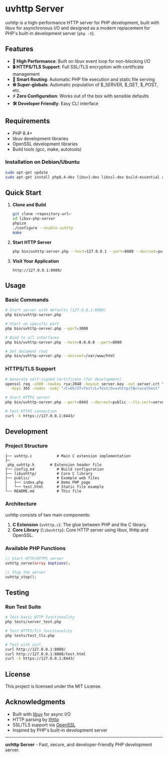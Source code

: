 # uvhttp Server

uvhttp is a high-performance HTTP server for PHP development, built with libuv for asynchronous I/O and designed as a modern replacement for PHP's built-in development server (`php -S`).

## Features

- **🚀 High Performance**: Built on libuv event loop for non-blocking I/O
- **🔒 HTTPS/TLS Support**: Full SSL/TLS encryption with certificate management
- **📁 Smart Routing**: Automatic PHP file execution and static file serving
- **🌐 Super-globals**: Automatic population of $_SERVER, $_GET, $_POST, etc.
- **⚡ Zero Configuration**: Works out of the box with sensible defaults
- **🛠 Developer Friendly**: Easy CLI interface

## Requirements

- PHP 8.4+
- libuv development libraries
- OpenSSL development libraries
- Build tools (gcc, make, autotools)

### Installation on Debian/Ubuntu

```bash
sudo apt-get update
sudo apt-get install php8.4-dev libuv1-dev libssl-dev build-essential autotools-dev
```

## Quick Start

1. **Clone and Build**
   ```bash
   git clone <repository-url>
   cd libuv-php-server
   phpize
   ./configure --enable-uvhttp
   make
   ```

2. **Start HTTP Server**
   ```bash
   php bin/uvhttp-server.php --host=127.0.0.1 --port=8080 --docroot=public
   ```

3. **Visit Your Application**
   ```
   http://127.0.0.1:8080/
   ```

## Usage

### Basic Commands

```bash
# Start server with defaults (127.0.0.1:8080)
php bin/uvhttp-server.php

# Start on specific port
php bin/uvhttp-server.php --port=3000

# Bind to all interfaces
php bin/uvhttp-server.php --host=0.0.0.0 --port=8080

# Set document root
php bin/uvhttp-server.php --docroot=/var/www/html
```

### HTTPS/TLS Support

```bash
# Generate self-signed certificate (for development)
openssl req -x509 -newkey rsa:2048 -keyout server.key -out server.crt \
  -days 365 -nodes -subj "/C=US/ST=Test/L=Test/O=uvhttp/CN=localhost"

# Start HTTPS server
php bin/uvhttp-server.php --port=8443 --docroot=public --tls-cert=server.crt --tls-key=server.key

# Test HTTPS connection
curl -k https://127.0.0.1:8443/
```

## Development

### Project Structure

```
├── uvhttp.c           # Main C extension implementation
├─
 php_uvhttp.h       # Extension header file
├── config.m4          # Build configuration
├── libuvhttp/         # Core C library
├── public/            # Example web files
│   ├── index.php      # Demo PHP page
│   └── test.html      # Static file example
└── README.md          # This file
```

### Architecture

uvhttp consists of two main components:

1. **C Extension** (`uvhttp.c`): The glue between PHP and the C library.
2. **Core Library** (`libuvhttp`): Core HTTP server using libuv, llhttp and OpenSSL.

### Available PHP Functions

```php
// Start HTTP/HTTPS server
uvhttp_serve(array $options);

// Stop the server
uvhttp_stop();
```

## Testing

### Run Test Suite

```bash
# Test basic HTTP functionality
php tests/server_test.php

# Test HTTPS/TLS functionality
php tests/test_tls.php

# Test with curl
curl http://127.0.0.1:8080/
curl http://127.0.0.1:8080/test.html
curl -k https://127.0.0.1:8443/
```

## License

This project is licensed under the MIT License.

## Acknowledgments

- Built with [libuv](https://libuv.org/) for async I/O
- HTTP parsing by [llhttp](https://github.com/nodejs/llhttp)
- SSL/TLS support via [OpenSSL](https://www.openssl.org/)
- Inspired by PHP's built-in development server

---

**uvhttp Server** - Fast, secure, and developer-friendly PHP development server.

